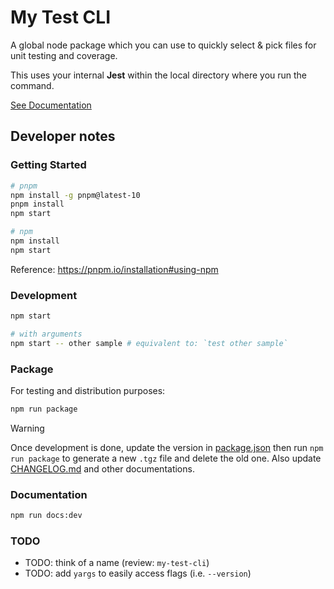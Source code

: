 # My Test CLI

A global node package which you can use to
quickly select & pick files for unit testing and coverage.

This uses your internal **Jest** within the local directory where you run the command.

[See Documentation](https://lightzane.github.io/my-test-cli)

## Developer notes

### Getting Started

```bash
# pnpm
npm install -g pnpm@latest-10
pnpm install
npm start

# npm
npm install
npm start
```

Reference: https://pnpm.io/installation#using-npm

### Development

```bash
npm start

# with arguments
npm start -- other sample # equivalent to: `test other sample`
```

### Package

For testing and distribution purposes:

```bash
npm run package
```

<!-- prettier-ignore -->
> [!WARNING]
> Once development is done, update the version in [package.json](./package.json)
> then run `npm run package` to generate a new `.tgz` file
> and delete the old one. Also update [CHANGELOG.md](./CHANGELOG.md) and other documentations.

### Documentation

```bash
npm run docs:dev
```

### TODO

- TODO: think of a name (review: `my-test-cli`)
- TODO: add `yargs` to easily access flags (i.e. `--version`)
